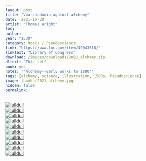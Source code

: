 ```yaml
---
layout: post
title: "Voarchadumia against alchemy"
date:  2021-10-20
artist: "Thomas Wright"
loc: 
author: 
year: "1530"
category: Books / Pseudoscience
link: "https://www.loc.gov/item/49043518/"
linktext: "Library of Congress"
download: /images/downloads/2021_alchemy.zip
dltext: "This set"
book: yes
notes: "'Alchemy--Early works to 1800'"
tags: [alchemy, science, illustration, 1500s, Pseudoscience]
image: thumbs/2021_alchemy.jpg
hidden: false
permalink:
---
```



<div class="post_image">
	<a href="{{ site.baseurl }}/images/posts/2021_alchemy/001.jpg" target="_blank">
	<img src="{{ site.baseurl }}/images/posts/2021_alchemy/001.jpg" alt="lulldull"></a>
</div>

<div class="post_image">
	<a href="{{ site.baseurl }}/images/posts/2021_alchemy/002.jpg" target="_blank">
	<img src="{{ site.baseurl }}/images/posts/2021_alchemy/002.jpg" alt="lulldull"></a>
</div>

<div class="post_image">
	<a href="{{ site.baseurl }}/images/posts/2021_alchemy/003.jpg" target="_blank">
	<img src="{{ site.baseurl }}/images/posts/2021_alchemy/003.jpg" alt="lulldull"></a>
</div>

<div class="post_image">
	<a href="{{ site.baseurl }}/images/posts/2021_alchemy/004.jpg" target="_blank">
	<img src="{{ site.baseurl }}/images/posts/2021_alchemy/004.jpg" alt="lulldull"></a>
</div>

<div class="post_image">
	<a href="{{ site.baseurl }}/images/posts/2021_alchemy/005.jpg" target="_blank">
	<img src="{{ site.baseurl }}/images/posts/2021_alchemy/005.jpg" alt="lulldull"></a>
</div>

<div class="post_image">
	<a href="{{ site.baseurl }}/images/posts/2021_alchemy/006.jpg" target="_blank">
	<img src="{{ site.baseurl }}/images/posts/2021_alchemy/006.jpg" alt="lulldull"></a>
</div>

<div class="post_image">
	<a href="{{ site.baseurl }}/images/posts/2021_alchemy/007.jpg" target="_blank">
	<img src="{{ site.baseurl }}/images/posts/2021_alchemy/007.jpg" alt="lulldull"></a>
</div>


<div class="post_image">
	<a href="{{ site.baseurl }}/images/posts/2021_alchemy/008.jpg" target="_blank">
	<img src="{{ site.baseurl }}/images/posts/2021_alchemy/008.jpg" alt="lulldull"></a>
</div>

<div class="post_image">
	<a href="{{ site.baseurl }}/images/posts/2021_alchemy/009.jpg" target="_blank">
	<img src="{{ site.baseurl }}/images/posts/2021_alchemy/009.jpg" alt="lulldull"></a>
</div>

<div class="post_image">
	<a href="{{ site.baseurl }}/images/posts/2021_alchemy/010.jpg" target="_blank">
	<img src="{{ site.baseurl }}/images/posts/2021_alchemy/010.jpg" alt="lulldull"></a>
</div>